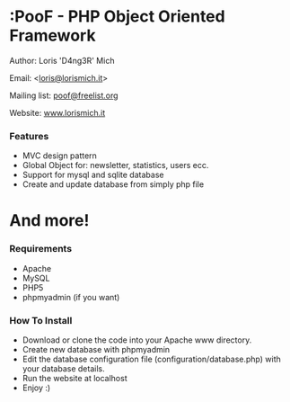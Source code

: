 :PooF - PHP Object Oriented Framework
=========
Author: Loris 'D4ng3R' Mich 

Email: <<loris@lorismich.it>>

Mailing list: poof@freelist.org

Website: www.lorismich.it

### Features ###
- MVC design pattern
- Global Object for: newsletter, statistics, users ecc.
- Support for mysql and sqlite database
- Create and update database from simply php file

And more!
=======

### Requirements ###
- Apache
- MySQL
- PHP5
- phpmyadmin (if you want)

### How To Install ###
- Download or clone the code into your Apache www directory.
- Create new database with phpmyadmin
- Edit the database configuration file (configuration/database.php) with your database details.
- Run the website at localhost
- Enjoy :)

